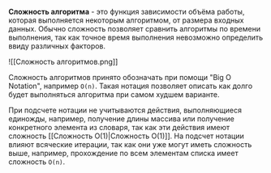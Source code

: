 **Сложность алгоритма** - это функция зависимости объёма работы, которая выполняется некоторым алгоритмом, от размера входных данных. Обычно сложность позволяет сравнить алгоритмы по времени выполнения, так как точное время выполнения невозможно определить ввиду различных факторов.

![[Сложность алгоритмов.png]]

Сложность алгоритмов принято обозначать при помощи "Big O Notation", например `O(n)`. Такая нотация позволяет описать как долго будет выполняться алгоритма при самом худшем варианте. 

При подсчете нотации не учитываются действия, выполняющиеся единожды, например, получение длины массива или получение конкретного элемента из словаря, так как эти действия имеют сложность [[Сложность O(1)|Сложность O(1)]]. На подсчет нотации влияют всяческие итерации, так как они уже могут иметь сложность выше, например, прохождение по всем элементам списка имеет сложность `O(n)`.
